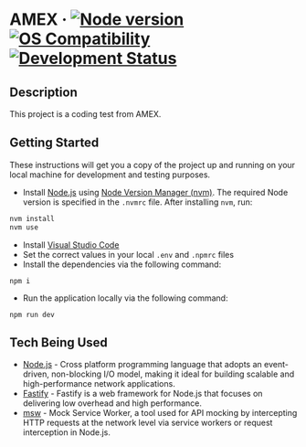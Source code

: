 # AMEX &middot; [![Node version](https://img.shields.io/badge/node-v22.14.0-purple.svg)]() [![OS Compatibility](https://img.shields.io/badge/OS-mcOS%20|%20Windows%20|%20Linux-blue.svg?label=os)]() [![Development Status](https://img.shields.io/badge/status-alpha-green.svg)]()

## Description

This project is a coding test from AMEX.

## Getting Started

These instructions will get you a copy of the project up and running on your local machine for development and testing purposes.

- Install [Node.js](https://nodejs.org/en) using [Node Version Manager (nvm)](https://github/com/nvm-sh/nvm).
  The required Node version is specified in the `.nvmrc` file. After installing `nvm`, run:

```bash
nvm install
nvm use
```

- Install [Visual Studio Code](https://code.visualstudio.com/)
- Set the correct values in your local `.env` and `.npmrc` files
- Install the dependencies via the following command:

```shell
npm i
```

- Run the application locally via the following command:

```shell
npm run dev
```

## Tech Being Used

- [Node.js](https://nodejs.org/en) - Cross platform programming language that adopts an event-driven, non-blocking I/O model, making it ideal for building scalable and high-performance network applications.
- [Fastify](https://fastify.dev/) - Fastify is a web framework for Node.js that focuses on delivering low overhead and high performance.
- [msw](https://mswjs.io/) - Mock Service Worker, a tool used for API mocking by intercepting HTTP requests at the network level via service workers or request interception in Node.js.
